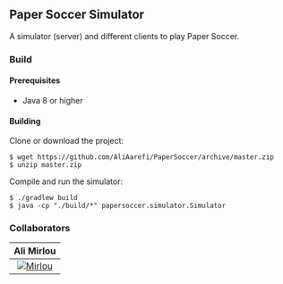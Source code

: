 ## Paper Soccer Simulator
A simulator (server) and different clients to play Paper Soccer.

### Build

#### Prerequisites
* Java 8 or higher

#### Building
Clone or download the project:
```console
$ wget https://github.com/AliAarefi/PaperSoccer/archive/master.zip
$ unzip master.zip
```

Compile and run the simulator:
```console
$ ./gradlew build
$ java -cp "./build/*" papersoccer.simulator.Simulator
```

### Collaborators
|              Ali Mirlou                  |
| :--------------------------------------: |
| [![Mirlou]](http://github.com/AliMirlou) |

[Mirlou]: https://avatars3.githubusercontent.com/u/19661419?s=150&v=4
[Balouchi]: https://avatars2.githubusercontent.com/u/12944336?s=150&v=4
